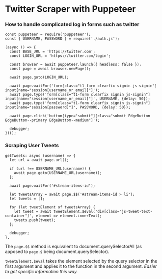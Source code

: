 # Twitter Scraper with Puppeteer

### How to handle complicated log in forms such as twitter

```
const puppeteer = require('puppeteer');
const { USERNAME, PASSWORD } = require('./auth.js');

(async () => {
  const BASE_URL = 'https://twitter.com';
  const LOGIN_URL = 'https://twitter.com/login';

  const browser = await puppeteer.launch({ headless: false });
  const page = await browser.newPage();

  await page.goto(LOGIN_URL);

  await page.waitFor('form[class="t1-form clearfix signin js-signin"] input[name="session[username_or_email]"]');
  await page.type('form[class="t1-form clearfix signin js-signin"] input[name="session[username_or_email]"]', USERNAME, {delay: 50});
  await page.type('form[class="t1-form clearfix signin js-signin"] input[name="session[password]"]', PASSWORD, {delay: 50});

  await page.click('button[type="submit"][class="submit EdgeButton EdgeButton--primary EdgeButtom--medium"]');

  debugger;
})();
```

### Scraping User Tweets

```
getTweets: async (username) => {
  let url = await page.url();

  if (url !== USERNAME_URL(username)) {
    await page.goto(USERNAME_URL(username));
  };

  await page.waitFor('#stream-items-id');

  let tweetsArray = await page.$$('#stream-items-id > li');
  let tweets = [];

  for (let tweetElement of tweetsArray) {
    let tweet = await tweetElement.$eval('div[class="js-tweet-text-container"]', element => element.innerText);
    tweets.push(tweet);
  };

  debugger;
},
```

The `page.$$` method is equivalent to document.querySelectorAll (as apposed to `page.$` being document.querySelector).

`tweetElement.$eval` takes the element selected by the query selector in the first argument and applies it to the function in the second argument. *Easier to get specific information this way.*


